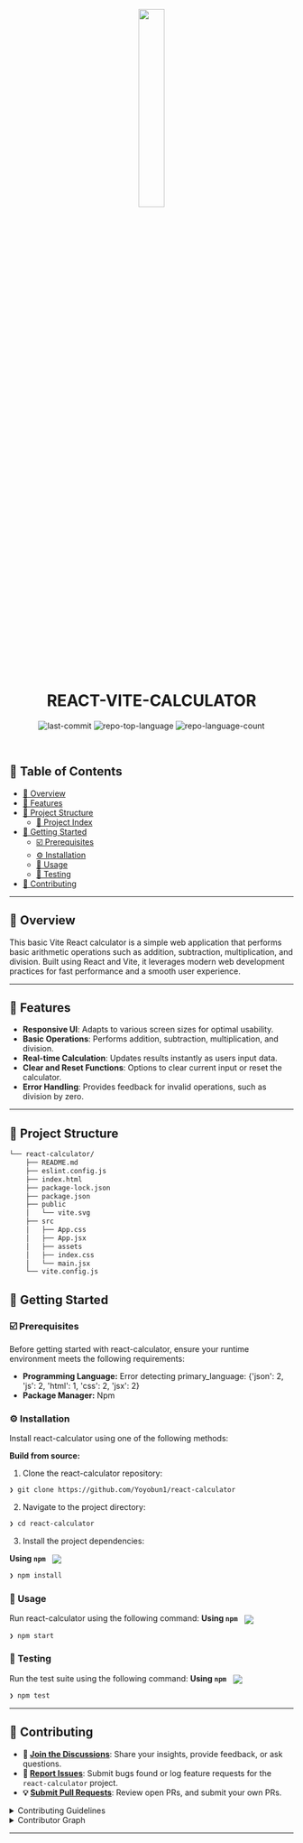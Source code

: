 <p align="center">
    <img src="https://img.icons8.com/?size=512&id=55494&format=png" align="center" width="30%">
</p>
<p align="center"><h1 align="center">REACT-VITE-CALCULATOR</h1></p>
<p align="center">
	<img src="https://img.shields.io/github/last-commit/Yoyobun1/react-calculator?style=default&logo=git&logoColor=white&color=ff0900" alt="last-commit">
	<img src="https://img.shields.io/github/languages/top/Yoyobun1/react-calculator?style=default&color=ff0900" alt="repo-top-language">
	<img src="https://img.shields.io/github/languages/count/Yoyobun1/react-calculator?style=default&color=ff0900" alt="repo-language-count">
</p>
<p align="center"><!-- default option, no dependency badges. -->
</p>
<p align="center">
	<!-- default option, no dependency badges. -->
</p>
<br>

## 🔗 Table of Contents

- [📍 Overview](#-overview)
- [👾 Features](#-features)
- [📁 Project Structure](#-project-structure)
  - [📂 Project Index](#-project-index)
- [🚀 Getting Started](#-getting-started)
  - [☑️ Prerequisites](#-prerequisites)
  - [⚙️ Installation](#-installation)
  - [🤖 Usage](#🤖-usage)
  - [🧪 Testing](#🧪-testing)
- [🔰 Contributing](#-contributing)

---

## 📍 Overview

<text>This basic Vite React calculator is a simple web application that performs basic arithmetic operations such as addition, subtraction, multiplication, and division. Built using React and Vite, it leverages modern web development practices for fast performance and a smooth user experience.</text>

---

## 👾 Features

- **Responsive UI**: Adapts to various screen sizes for optimal usability.
- **Basic Operations**: Performs addition, subtraction, multiplication, and division.
- **Real-time Calculation**: Updates results instantly as users input data.
- **Clear and Reset Functions**: Options to clear current input or reset the calculator.
- **Error Handling**: Provides feedback for invalid operations, such as division by zero.

---

## 📁 Project Structure

```sh
└── react-calculator/
    ├── README.md
    ├── eslint.config.js
    ├── index.html
    ├── package-lock.json
    ├── package.json
    ├── public
    │   └── vite.svg
    ├── src
    │   ├── App.css
    │   ├── App.jsx
    │   ├── assets
    │   ├── index.css
    │   └── main.jsx
    └── vite.config.js
```
	
## 🚀 Getting Started

### ☑️ Prerequisites

Before getting started with react-calculator, ensure your runtime environment meets the following requirements:

- **Programming Language:** Error detecting primary_language: {'json': 2, 'js': 2, 'html': 1, 'css': 2, 'jsx': 2}
- **Package Manager:** Npm


### ⚙️ Installation

Install react-calculator using one of the following methods:

**Build from source:**

1. Clone the react-calculator repository:
```sh
❯ git clone https://github.com/Yoyobun1/react-calculator
```

2. Navigate to the project directory:
```sh
❯ cd react-calculator
```

3. Install the project dependencies:


**Using `npm`** &nbsp; [<img align="center" src="https://img.shields.io/badge/NPM-CC3534.svg?style=for-the-badge&logo=npm&logoColor=white" />](https://www.npmjs.com/)


```sh
❯ npm install
```




### 🤖 Usage
Run react-calculator using the following command:
**Using `npm`** &nbsp; [<img align="center" src="https://img.shields.io/badge/NPM-CC3534.svg?style=for-the-badge&logo=npm&logoColor=white" />](https://www.npmjs.com/)


```sh
❯ npm start
```


### 🧪 Testing
Run the test suite using the following command:
**Using `npm`** &nbsp; [<img align="center" src="https://img.shields.io/badge/NPM-CC3534.svg?style=for-the-badge&logo=npm&logoColor=white" />](https://www.npmjs.com/)


```sh
❯ npm test
```


---

## 🔰 Contributing

- **💬 [Join the Discussions](https://github.com/Yoyobun1/react-calculator/discussions)**: Share your insights, provide feedback, or ask questions.
- **🐛 [Report Issues](https://github.com/Yoyobun1/react-calculator/issues)**: Submit bugs found or log feature requests for the `react-calculator` project.
- **💡 [Submit Pull Requests](https://github.com/Yoyobun1/react-calculator/blob/main/CONTRIBUTING.md)**: Review open PRs, and submit your own PRs.

<details closed>
<summary>Contributing Guidelines</summary>

1. **Fork the Repository**: Start by forking the project repository to your github account.
2. **Clone Locally**: Clone the forked repository to your local machine using a git client.
   ```sh
   git clone https://github.com/Yoyobun1/react-calculator
   ```
3. **Create a New Branch**: Always work on a new branch, giving it a descriptive name.
   ```sh
   git checkout -b new-feature-x
   ```
4. **Make Your Changes**: Develop and test your changes locally.
5. **Commit Your Changes**: Commit with a clear message describing your updates.
   ```sh
   git commit -m 'Implemented new feature x.'
   ```
6. **Push to github**: Push the changes to your forked repository.
   ```sh
   git push origin new-feature-x
   ```
7. **Submit a Pull Request**: Create a PR against the original project repository. Clearly describe the changes and their motivations.
8. **Review**: Once your PR is reviewed and approved, it will be merged into the main branch. Congratulations on your contribution!
</details>

<details closed>
<summary>Contributor Graph</summary>
<br>
<p align="left">
   <a href="https://github.com{/Yoyobun1/react-calculator/}graphs/contributors">
      <img src="https://contrib.rocks/image?repo=Yoyobun1/react-calculator">
   </a>
</p>
</details>

---
